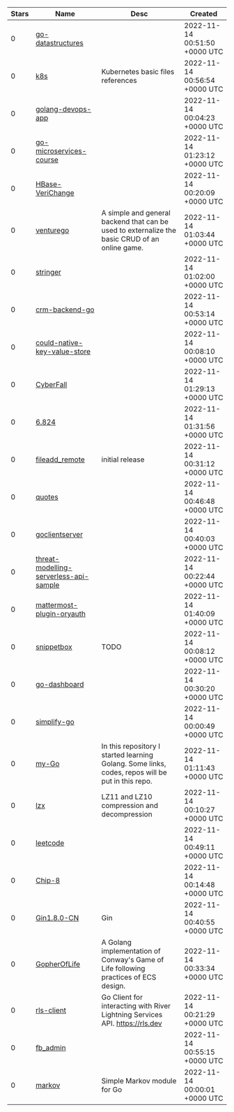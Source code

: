 | Stars | Name | Desc | Created | 
| ----- | ------- | ------------- | ------------- |
| 0 | [go-datastructures](https://github.com/hector3211/go-datastructures) |  | 2022-11-14 00:51:50 +0000 UTC |
| 0 | [k8s](https://github.com/gomescarlosdev/k8s) | Kubernetes basic files references  | 2022-11-14 00:56:54 +0000 UTC |
| 0 | [golang-devops-app](https://github.com/gianlucapastori/golang-devops-app) |  | 2022-11-14 00:04:23 +0000 UTC |
| 0 | [go-microservices-course](https://github.com/shadowjac/go-microservices-course) |  | 2022-11-14 01:23:12 +0000 UTC |
| 0 | [HBase-VeriChange](https://github.com/phangiaanh/HBase-VeriChange) |  | 2022-11-14 00:20:09 +0000 UTC |
| 0 | [venturego](https://github.com/carlos-molero/venturego) | A simple and general backend that can be used to externalize the basic CRUD of an online game. | 2022-11-14 01:03:44 +0000 UTC |
| 0 | [stringer](https://github.com/jhkwon91/stringer) |  | 2022-11-14 01:02:00 +0000 UTC |
| 0 | [crm-backend-go](https://github.com/jitinder/crm-backend-go) |  | 2022-11-14 00:53:14 +0000 UTC |
| 0 | [could-native-key-value-store](https://github.com/VahidMostofi/could-native-key-value-store) |  | 2022-11-14 00:08:10 +0000 UTC |
| 0 | [CyberFall](https://github.com/habitualdev/CyberFall) |  | 2022-11-14 01:29:13 +0000 UTC |
| 0 | [6.824](https://github.com/zondayc/6.824) |  | 2022-11-14 01:31:56 +0000 UTC |
| 0 | [fileadd_remote](https://github.com/Qman11010101/fileadd_remote) | initial release | 2022-11-14 00:31:12 +0000 UTC |
| 0 | [quotes](https://github.com/ninjafrombz/quotes) |  | 2022-11-14 00:46:48 +0000 UTC |
| 0 | [goclientserver](https://github.com/chrisbakker/goclientserver) |  | 2022-11-14 00:40:03 +0000 UTC |
| 0 | [threat-modelling-serverless-api-sample](https://github.com/mattgillard/threat-modelling-serverless-api-sample) |  | 2022-11-14 00:22:44 +0000 UTC |
| 0 | [mattermost-plugin-oryauth](https://github.com/ericzzh/mattermost-plugin-oryauth) |  | 2022-11-14 01:40:09 +0000 UTC |
| 0 | [snippetbox](https://github.com/faceyacc/snippetbox) | TODO | 2022-11-14 00:08:12 +0000 UTC |
| 0 | [go-dashboard](https://github.com/sachindramaharjan/go-dashboard) |  | 2022-11-14 00:30:20 +0000 UTC |
| 0 | [simplify-go](https://github.com/kenapaerror/simplify-go) |  | 2022-11-14 00:00:49 +0000 UTC |
| 0 | [my-Go](https://github.com/piaodazhu/my-Go) | In this repository I started learning Golang. Some links, codes, repos will be put in this repo. | 2022-11-14 01:11:43 +0000 UTC |
| 0 | [lzx](https://github.com/wii-tools/lzx) | LZ11 and LZ10 compression and decompression | 2022-11-14 00:10:27 +0000 UTC |
| 0 | [leetcode](https://github.com/sachindramaharjan/leetcode) |  | 2022-11-14 00:49:11 +0000 UTC |
| 0 | [Chip-8](https://github.com/MohaBakh99/Chip-8) |  | 2022-11-14 00:14:48 +0000 UTC |
| 0 | [Gin1.8.0-CN](https://github.com/baici1/Gin1.8.0-CN) | Gin | 2022-11-14 00:40:55 +0000 UTC |
| 0 | [GopherOfLife](https://github.com/Masterfishy/GopherOfLife) | A Golang implementation of Conway's Game of Life following practices of ECS design. | 2022-11-14 00:33:34 +0000 UTC |
| 0 | [rls-client](https://github.com/SachinMeier/rls-client) | Go Client for interacting with River Lightning Services API. https://rls.dev | 2022-11-14 00:21:29 +0000 UTC |
| 0 | [fb_admin](https://github.com/jeffmingup/fb_admin) |  | 2022-11-14 00:55:15 +0000 UTC |
| 0 | [markov](https://github.com/Micrified/markov) | Simple Markov module for Go | 2022-11-14 00:00:01 +0000 UTC |

